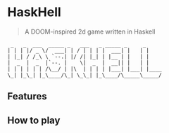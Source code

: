 # HaskHell
>
> A DOOM-inspired 2d game written in Haskell

```
 _   _  ___  _____ _   ___   _ _____ _     _     
| | | |/ _ \/  ___| | / | | | |  ___| |   | |    
| |_| / /_\ \ `--.| |/ /| |_| | |__ | |   | |    
|  _  |  _  |`--. |    \|  _  |  __|| |   | |    
| | | | | | /\__/ | |\  | | | | |___| |___| |____
\_| |_\_| |_\____/\_| \_\_| |_\____/\_____\_____/                                                 
```

## Features

## How to play

